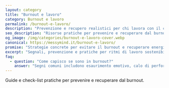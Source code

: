 ```yaml
---
layout: category
title: "Burnout e lavoro"
category: Burnout e lavoro
permalink: /burnout-e-lavoro/
description: "Prevenzione e recupero realistici per chi lavora con il cervello: confini, ritmi sostenibili e strategie di recupero."
seo_description: "Risorse pratiche per prevenire e recuperare dal burnout: consigli su ritmi, confini e strategie per ricaricare energia mentale senza retoriche vuote." 
og_image: /img/categories/burnout-e-lavoro-cover.webp
canonical: https://messymind.it/burnout-e-lavoro/
promise: "Strategie concrete per evitare il burnout e recuperare energia senza false promesse."
excerpt: "Segnali, prevenzione e pratiche per ritmi di lavoro sostenibili e confini chiari."
faq:
  - question: "Come capisco se sono in burnout?"
    answer: "Segni comuni includono esaurimento emotivo, calo di performance e distacco; qui trovi indicatori pratici e cosa fare."
---
```


Guide e check-list pratiche per prevenire e recuperare dal burnout.
